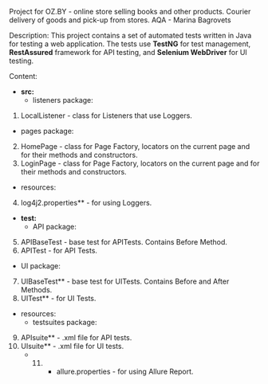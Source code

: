 Project for OZ.BY - online store selling books and other products. Courier delivery of goods and pick-up from stores.
AQA - Marina Bagrovets

Description:
This project contains a set of automated tests written in Java for testing a web application. The tests use **TestNG** for test management, **RestAssured** framework for API testing, and **Selenium WebDriver** for UI testing.

Content:
- **src:**
  - listeners package:
1. LocalListener - class for Listeners that use Loggers.
  - pages package:
2. HomePage - class for Page Factory, locators on the current page and for their methods and constructors.
3. LoginPage - class for Page Factory, locators on the current page and for their methods and constructors.
  - resources:
4. log4j2.properties** - for using Loggers.
 
- **test:**
  - API package:
5. APIBaseTest - base test for APITests. Contains Before Method.
6. APITest - for API Tests.
  - UI package:
7. UIBaseTest** - base test for UITests. Contains Before and After Methods.
8. UITest** - for UI Tests.
  - resources:
    - testsuites package:
9. APIsuite** - .xml file for API tests.
10. UIsuite** - .xml file for UI tests.
    - 11. - allure.properties - for using Allure Report.